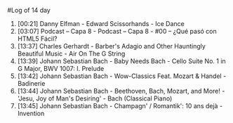 #Log of 14 day

1. [00:21] Danny Elfman - Edward Scissorhands - Ice Dance
1. [03:07] Podcast – Capa 8 - Podcast – Capa 8 - #00 – ¿Qué pasó con HTML5 Fácil?
1. [13:37] Charles Gerhardt - Barber's Adagio and Other Hauntingly Beautiful Music - Air On The G String
1. [13:39] Johann Sebastian Bach - Baby Needs Bach - Cello Suite No. 1 in G Major, BWV 1007: I. Prelude
1. [13:42] Johann Sebastian Bach - Wow-Classics Feat. Mozart & Handel - Badinerie
1. [13:44] Johann Sebastian Bach - Beethoven, Bach, Mozart, and More! - 'Jesu, Joy of Man's Desiring' - Bach (Classical Piano)
1. [13:45] Johann Sebastian Bach - Champagn' / Romantik': 10 ans dejà - Invention
